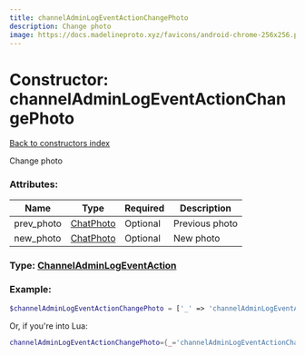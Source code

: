 ```yaml
---
title: channelAdminLogEventActionChangePhoto
description: Change photo
image: https://docs.madelineproto.xyz/favicons/android-chrome-256x256.png
---
```

# Constructor: channelAdminLogEventActionChangePhoto  
[Back to constructors index](index.md)



Change photo

### Attributes:

| Name     |    Type       | Required | Description |
|----------|---------------|----------|-------------|
|prev\_photo|[ChatPhoto](../types/ChatPhoto.md) | Optional|Previous photo|
|new\_photo|[ChatPhoto](../types/ChatPhoto.md) | Optional|New photo|



### Type: [ChannelAdminLogEventAction](../types/ChannelAdminLogEventAction.md)


### Example:

```php
$channelAdminLogEventActionChangePhoto = ['_' => 'channelAdminLogEventActionChangePhoto', 'prev_photo' => ChatPhoto, 'new_photo' => ChatPhoto];
```  


Or, if you're into Lua:

```lua
channelAdminLogEventActionChangePhoto={_='channelAdminLogEventActionChangePhoto', prev_photo=ChatPhoto, new_photo=ChatPhoto}

```


